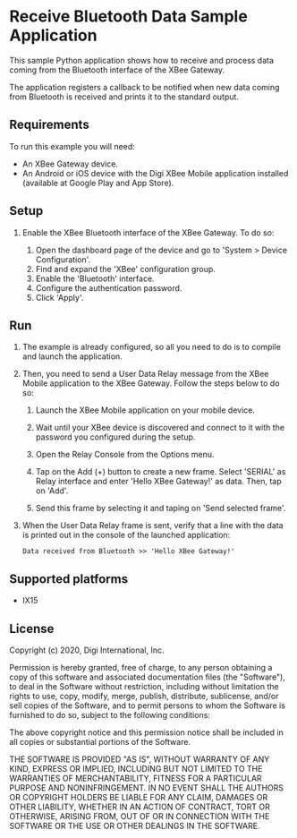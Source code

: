 Receive Bluetooth Data Sample Application
=========================================

This sample Python application shows how to receive and process data coming
from the Bluetooth interface of the XBee Gateway.

The application registers a callback to be notified when new data coming from
Bluetooth is received and prints it to the standard output.

Requirements
------------
To run this example you will need:

* An XBee Gateway device.
* An Android or iOS device with the Digi XBee Mobile application installed
  (available at Google Play and App Store).

Setup
-----
1. Enable the XBee Bluetooth interface of the XBee Gateway. To do so:
   
   1. Open the dashboard page of the device and go to 'System > Device
      Configuration'.
   2. Find and expand the 'XBee' configuration group.
   3. Enable the 'Bluetooth' interface.
   4. Configure the authentication password.
   5. Click 'Apply'.

Run
---
1. The example is already configured, so all you need to do is to compile and
   launch the application.

2. Then, you need to send a User Data Relay message from the XBee Mobile
   application to the XBee Gateway. Follow the steps below to do so:

     1. Launch the XBee Mobile application on your mobile device.

     2. Wait until your XBee device is discovered and connect to it with the
        password you configured during the setup.

     3. Open the Relay Console from the Options menu.

     5. Tap on the Add (+) button to create a new frame. Select 'SERIAL' as
        Relay interface and enter 'Hello XBee Gateway!' as data. Then, tap on
        'Add'.

     6. Send this frame by selecting it and taping on 'Send selected frame'.

3. When the User Data Relay frame is sent, verify that a line with the data is
   printed out in the console of the launched application:

       Data received from Bluetooth >> 'Hello XBee Gateway!'

Supported platforms
-------------------
* IX15

License
-------
Copyright (c) 2020, Digi International, Inc.

Permission is hereby granted, free of charge, to any person obtaining a copy
of this software and associated documentation files (the "Software"), to deal
in the Software without restriction, including without limitation the rights
to use, copy, modify, merge, publish, distribute, sublicense, and/or sell
copies of the Software, and to permit persons to whom the Software is
furnished to do so, subject to the following conditions:

The above copyright notice and this permission notice shall be included in all
copies or substantial portions of the Software.

THE SOFTWARE IS PROVIDED "AS IS", WITHOUT WARRANTY OF ANY KIND, EXPRESS OR
IMPLIED, INCLUDING BUT NOT LIMITED TO THE WARRANTIES OF MERCHANTABILITY,
FITNESS FOR A PARTICULAR PURPOSE AND NONINFRINGEMENT. IN NO EVENT SHALL THE
AUTHORS OR COPYRIGHT HOLDERS BE LIABLE FOR ANY CLAIM, DAMAGES OR OTHER
LIABILITY, WHETHER IN AN ACTION OF CONTRACT, TORT OR OTHERWISE, ARISING FROM,
OUT OF OR IN CONNECTION WITH THE SOFTWARE OR THE USE OR OTHER DEALINGS IN THE
SOFTWARE.

